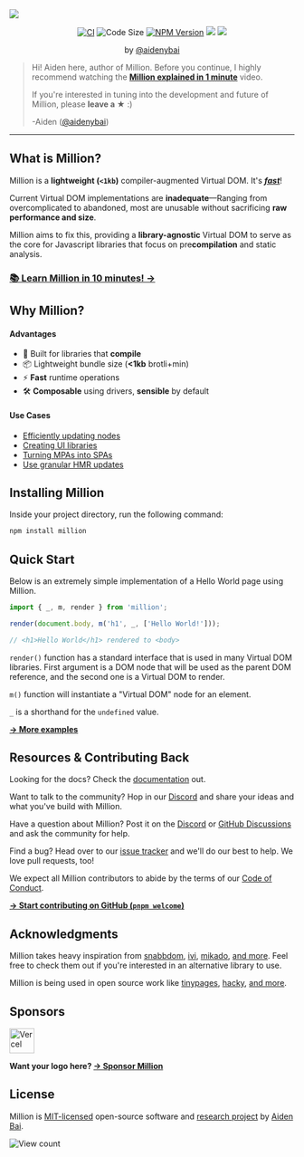 <a href="https://millionjs.org">
  <img src="https://raw.githubusercontent.com/aidenybai/million/main/.github/assets/banner.svg" />
</a>

<p align="center">
  <a href="https://github.com/aidenybai/million/actions/workflows/ci.yml" target="_blank"><img src="https://img.shields.io/github/workflow/status/aidenybai/million/CI?style=flat&colorA=000000&colorB=000000" alt="CI" /></a>
  <img src="https://badgen.net/badgesize/brotli/https/unpkg.com/million/dist/code-size-measurement.js?color=000000&labelColor=00000&label=bundle%20size" alt="Code Size" />
  <a href="https://www.npmjs.com/package/million" target="_blank"><img src="https://img.shields.io/npm/v/million?style=flat&colorA=000000&colorB=000000" alt="NPM Version" /></a>
  <a href="https://coveralls.io/github/aidenybai/million" target="_blank"><img src="https://img.shields.io/coveralls/github/aidenybai/million?style=flat&colorA=000000&colorB=000000" /></a>
  <a href="https://discord.gg/X9yFbcV2rF" target="_blank"><img src="https://img.shields.io/discord/938129049539186758?style=flat&colorA=000000&colorB=000000&label=discord&logo=discord&logoColor=ffffff" /></a>
</p>

<p align="center">
by <a href="https://github.com/aidenybai">@aidenybai</a>
</p>

> Hi! Aiden here, author of Million. Before you continue, I highly recommend watching the [**Million explained in 1 minute**](https://www.youtube.com/watch?v=28SMGi-6mNc) video.
>
> If you're interested in tuning into the development and future of Million, please **leave a ★** :)
>
> -Aiden ([@aidenybai](https://github.com/aidenybai))

---

## What is Million?

Million is a **lightweight (`<1kb`)** compiler-augmented Virtual DOM. It's [**_fast_**](https://millionjs.org/benchmarks)!

Current Virtual DOM implementations are **inadequate**—Ranging from overcomplicated to abandoned, most are unusable without sacrificing **raw performance and size**.

Million aims to fix this, providing a **library-agnostic** Virtual DOM to serve as the core for Javascript libraries that focus on pre**compilation** and static analysis.

### [**📚 Learn Million in 10 minutes! →**](https://millionjs.org/docs/start-here)

## Why Million?

#### Advantages

- 🦁 Built for libraries that **compile**
- 📦 Lightweight bundle size (**<1kb** brotli+min)
- ⚡ **Fast** runtime operations
- 🛠️ **Composable** using drivers, **sensible** by default

#### Use Cases

- [Efficiently updating nodes](https://millionjs.org/docs/api/basics/render)
- [Creating UI libraries](https://github.com/aidenybai/hacky)
- [Turning MPAs into SPAs](https://millionjs.org/docs/api/advanced/router)
- [Use granular HMR updates](https://millionjs.org/docs/tooling/ssg-ssr)

## Installing Million

Inside your project directory, run the following command:

```sh
npm install million
```

## Quick Start

Below is an extremely simple implementation of a Hello World page using Million.

```js
import { _, m, render } from 'million';

render(document.body, m('h1', _, ['Hello World!']));

// <h1>Hello World</h1> rendered to <body>
```

`render()` function has a standard interface that is used in many Virtual DOM libraries. First argument is a DOM node that will be used as the parent DOM reference, and the second one is a Virtual DOM to render.

`m()` function will instantiate a "Virtual DOM" node for an element.

`_` is a shorthand for the `undefined` value.

[**→ More examples**](https://millionjs.org/docs/start-here)

## Resources & Contributing Back

Looking for the docs? Check the [documentation](https://millionjs.org) out.

Want to talk to the community? Hop in our [Discord](https://discord.gg/X9yFbcV2rF) and share your ideas and what you've build with Million.

Have a question about Million? Post it on the [Discord](https://discord.gg/X9yFbcV2rF) or [GitHub Discussions](https://github.com/aidenybai/million/discussions) and ask the community for help.

Find a bug? Head over to our [issue tracker](https://github.com/aidenybai/million/issues) and we'll do our best to help. We love pull requests, too!

We expect all Million contributors to abide by the terms of our [Code of Conduct](https://github.com/aidenybai/million/blob/main/.github/CODE_OF_CONDUCT.md).

[**→ Start contributing on GitHub (`pnpm welcome`)**](https://github.com/aidenybai/million/blob/main/.github/CONTRIBUTING.md)

## Acknowledgments

Million takes heavy inspiration from [snabbdom](https://github.com/snabbdom/snabbdom), [ivi](https://github.com/localvoid/ivi), [mikado](https://github.com/nextapps-de/mikado), [and more](https://krausest.github.io/js-framework-benchmark/2021/table_chrome_96.0.4664.45.html). Feel free to check them out if you're interested in an alternative library to use.

Million is being used in open source work like [tinypages](https://github.com/Borrus-sudo/tinypages), [hacky](https://github.com/aidenybai/hacky), [and more](https://github.com/aidenybai/million/network/dependents).

## Sponsors

<a href="https://vercel.com/?utm_source=millionjs&utm_campaign=oss" target="_blank"><img height="44" src="https://raw.githubusercontent.com/aidenybai/million/main/.github/assets/vercel-logo.svg" alt="Vercel"></a>

**Want your logo here? [→ Sponsor Million](https://github.com/sponsors/aidenybai)**

## License

Million is [MIT-licensed](LICENSE) open-source software and [research project](https://arxiv.org/abs/2202.08409) by [Aiden Bai](https://aidenybai.com).

![View count](https://hits.link/hits?url=https://github.com/aidenybai/million&bgRight=000&bgLeft=000)
